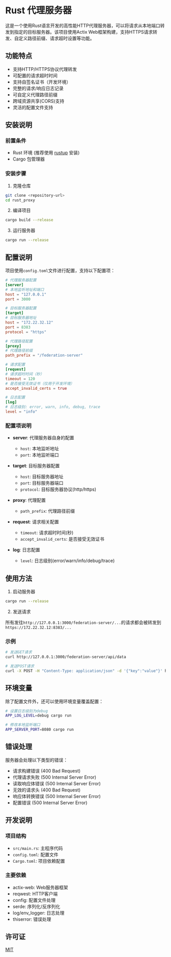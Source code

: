 # Rust 代理服务器

这是一个使用Rust语言开发的高性能HTTP代理服务器，可以将请求从本地端口转发到指定的目标服务器。该项目使用Actix Web框架构建，支持HTTPS请求转发、自定义路径前缀、请求超时设置等功能。

## 功能特点

- 支持HTTP/HTTPS协议代理转发
- 可配置的请求超时时间
- 支持自签名证书（开发环境）
- 完整的请求/响应日志记录
- 可自定义代理路径前缀
- 跨域资源共享(CORS)支持
- 灵活的配置文件支持

## 安装说明

### 前置条件

- Rust 环境 (推荐使用 [rustup](https://rustup.rs/) 安装)
- Cargo 包管理器

### 安装步骤

1. 克隆仓库

```bash
git clone <repository-url>
cd rust_proxy
```

2. 编译项目

```bash
cargo build --release
```

3. 运行服务器

```bash
cargo run --release
```

## 配置说明

项目使用`config.toml`文件进行配置，支持以下配置项：

```toml
# 代理服务器配置
[server]
# 本地监听地址和端口
host = "127.0.0.1"
port = 3000

# 目标服务器配置
[target]
# 目标服务器地址
host = "172.22.32.12"
port = 8383
protocol = "https"

# 代理路径配置
[proxy]
# 代理路径前缀
path_prefix = "/federation-server"

# 请求配置
[request]
# 请求超时时间（秒）
timeout = 120
# 是否接受无效证书（仅用于开发环境）
accept_invalid_certs = true

# 日志配置
[log]
# 日志级别: error, warn, info, debug, trace
level = "info"
```

### 配置项说明

- **server**: 代理服务器自身的配置
  - `host`: 本地监听地址
  - `port`: 本地监听端口

- **target**: 目标服务器配置
  - `host`: 目标服务器地址
  - `port`: 目标服务器端口
  - `protocol`: 目标服务器协议(http/https)

- **proxy**: 代理配置
  - `path_prefix`: 代理路径前缀

- **request**: 请求相关配置
  - `timeout`: 请求超时时间(秒)
  - `accept_invalid_certs`: 是否接受无效证书

- **log**: 日志配置
  - `level`: 日志级别(error/warn/info/debug/trace)

## 使用方法

1. 启动服务器

```bash
cargo run --release
```

2. 发送请求

所有发往`http://127.0.0.1:3000/federation-server/...`的请求都会被转发到`https://172.22.32.12:8383/...`

### 示例

```bash
# 发送GET请求
curl http://127.0.0.1:3000/federation-server/api/data

# 发送POST请求
curl -X POST -H "Content-Type: application/json" -d '{"key":"value"}' http://127.0.0.1:3000/federation-server/api/submit
```

## 环境变量

除了配置文件外，还可以使用环境变量覆盖配置：

```bash
# 设置日志级别为debug
APP_LOG_LEVEL=debug cargo run

# 修改本地监听端口
APP_SERVER_PORT=8080 cargo run
```

## 错误处理

服务器会处理以下类型的错误：

- 请求构建错误 (400 Bad Request)
- 代理请求失败 (500 Internal Server Error)
- 读取响应体错误 (500 Internal Server Error)
- 无效的请求头 (400 Bad Request)
- 响应体转换错误 (500 Internal Server Error)
- 配置错误 (500 Internal Server Error)

## 开发说明

### 项目结构

- `src/main.rs`: 主程序代码
- `config.toml`: 配置文件
- `Cargo.toml`: 项目依赖配置

### 主要依赖

- actix-web: Web服务器框架
- reqwest: HTTP客户端
- config: 配置文件处理
- serde: 序列化/反序列化
- log/env_logger: 日志处理
- thiserror: 错误处理

## 许可证

[MIT](LICENSE)